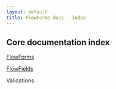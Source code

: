 ```yaml
---
layout: default
title: FlowForms docs - index
---
```


## Core documentation index

[FlowForms](core/FlowForm)

[FlowFields](core/FlowField)

Validations
 
 <div><!-- 
 * What is a Validation
 * Built-in validations
 * Fail Fast validations
 * Async validations
 * Custom validations --> </div>
